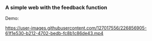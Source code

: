### A simple web with the feedback function

Demo:

https://user-images.githubusercontent.com/127017556/226856905-61f1e530-b212-4702-bedb-fc8b1c86de43.mp4

